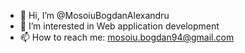- 👋 Hi, I’m @MosoiuBogdanAlexandru
- 👀 I’m interested in Web application development
- 📫 How to reach me: mosoiu.bogdan94@gmail.com

<!---
MosoiuBogdanAlexandru/MosoiuBogdanAlexandru is a ✨ special ✨ repository because its `README.md` (this file) appears on your GitHub profile.
You can click the Preview link to take a look at your changes.
--->
